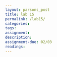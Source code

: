 ```yaml
---  
layout: parsons_post  
title: lab 15 
permalink: /lab15/  
categories:   
tags:  
assignment: 
description: 
assignment-due: 02/03
readings: 
---  
```

